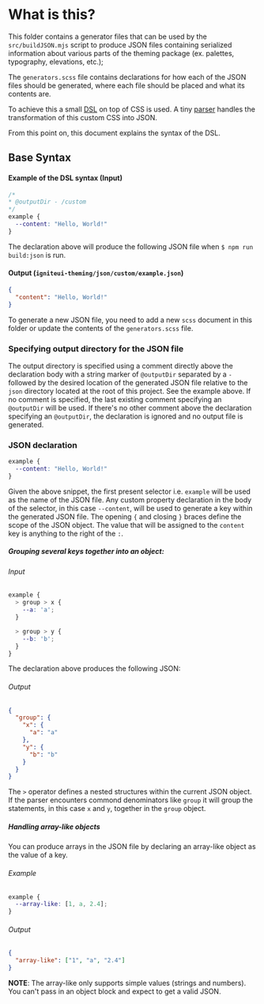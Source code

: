 # What is this?

This folder contains a generator files that can be used by the `src/buildJSON.mjs` script to produce JSON files containing serialized information about various parts of the theming package (ex. palettes, typography, elevations, etc.);

The `generators.scss` file contains declarations for how each of the JSON files should be generated, where each file should be placed and what its contents are. 

To achieve this a small [DSL](https://en.wikipedia.org/wiki/Domain-specific_language) on top of CSS is used. A tiny [parser](scripts/parser.mjs) handles the transformation of this custom CSS into JSON.

From this point on, this document explains the syntax of the DSL.

## Base Syntax

#### Example of the DSL syntax (Input)
```css
/*
* @outputDir - /custom
*/
example {
  --content: "Hello, World!"
}
```

The declaration above will produce the following JSON file when `$ npm run build:json` is run.

#### Output (`igniteui-theming/json/custom/example.json`)

```json
{
  "content": "Hello, World!"
}
```

To generate a new JSON file, you need to add a new `scss` document in this folder or update the contents of the `generators.scss` file.

### Specifying output directory for the JSON file

The output directory is specified using a comment directly above the declaration body with a string marker of `@outputDir` separated by a `-` followed by the desired location of the generated JSON file relative to the `json` directory located at the root of this project. See the example above. If no comment is specified, the last existing comment specifying an `@outputDir` will be used. If there's no other comment above the declaration specifying an `@outputDir`, the declaration is ignored and no output file is generated.

### JSON declaration

```css
example {
  --content: "Hello, World!"
}
```

Given the above snippet, the first present selector i.e. `example` will be used as the name of the JSON file. Any custom property declaration in the body of the selector, in this case `--content`, will be used to generate a key within the generated JSON file. The opening `{` and closing `}` braces define the scope of the JSON object. The value that will be assigned to the `content` key is anything to the right of the `:`.

##### Grouping several keys together into an object:

###### Input
```css
example {
  > group > x {
    --a: 'a';
  }

  > group > y {
    --b: 'b';
  }
}
```

The declaration above produces the following JSON:

###### Output
```json
{
  "group": {
    "x": {
      "a": "a"
    },
    "y": {
      "b": "b"
    }
  }
}
```

The `>` operator defines a nested structures within the current JSON object. If the parser encounters commond denominators like `group` it will group the statements, in this case `x` and `y`, together in the `group` object.

##### Handling array-like objects

You can produce arrays in the JSON file by declaring an array-like object as the value of a key.

###### Example
```css
example {
  --array-like: [1, a, 2.4];
}
```

###### Output
```json
{
  "array-like": ["1", "a", "2.4"]
}
```

**NOTE**: The array-like only supports simple values (strings and numbers). You can't pass in an object block and expect to get a valid JSON.
